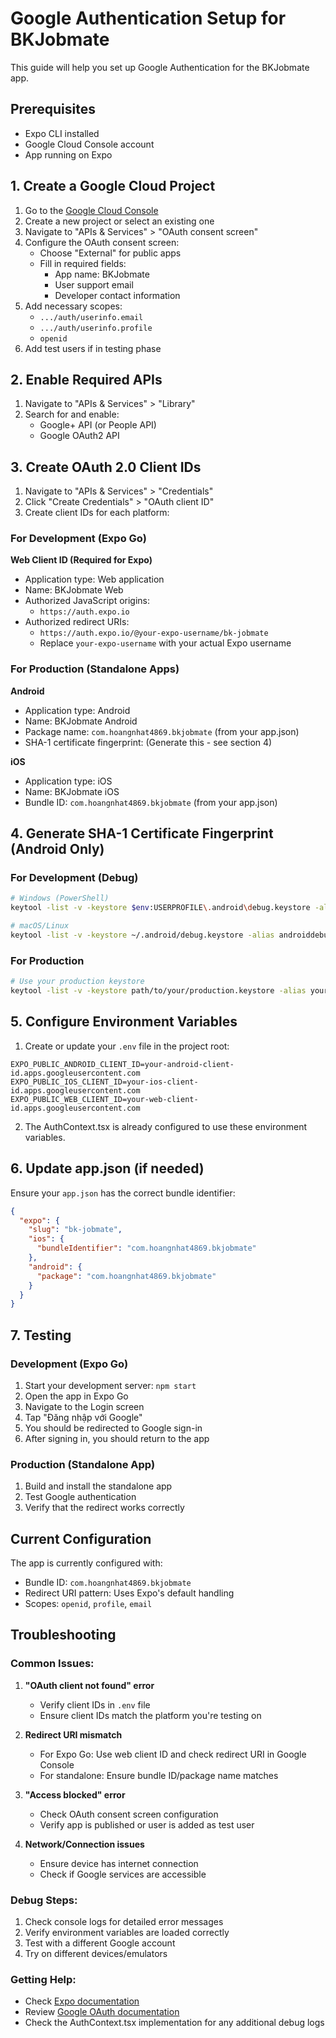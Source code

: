 # Google Authentication Setup for BKJobmate

This guide will help you set up Google Authentication for the BKJobmate app.

## Prerequisites

- Expo CLI installed
- Google Cloud Console account
- App running on Expo

## 1. Create a Google Cloud Project

1. Go to the [Google Cloud Console](https://console.cloud.google.com/)
2. Create a new project or select an existing one
3. Navigate to "APIs & Services" > "OAuth consent screen"
4. Configure the OAuth consent screen:
   - Choose "External" for public apps
   - Fill in required fields:
     - App name: BKJobmate
     - User support email
     - Developer contact information
5. Add necessary scopes:
   - `.../auth/userinfo.email`
   - `.../auth/userinfo.profile`
   - `openid`
6. Add test users if in testing phase

## 2. Enable Required APIs

1. Navigate to "APIs & Services" > "Library"
2. Search for and enable:
   - Google+ API (or People API)
   - Google OAuth2 API

## 3. Create OAuth 2.0 Client IDs

1. Navigate to "APIs & Services" > "Credentials"
2. Click "Create Credentials" > "OAuth client ID"
3. Create client IDs for each platform:

### For Development (Expo Go)

**Web Client ID (Required for Expo)**

- Application type: Web application
- Name: BKJobmate Web
- Authorized JavaScript origins:
  - `https://auth.expo.io`
- Authorized redirect URIs:
  - `https://auth.expo.io/@your-expo-username/bk-jobmate`
  - Replace `your-expo-username` with your actual Expo username

### For Production (Standalone Apps)

**Android**

- Application type: Android
- Name: BKJobmate Android
- Package name: `com.hoangnhat4869.bkjobmate` (from your app.json)
- SHA-1 certificate fingerprint: (Generate this - see section 4)

**iOS**

- Application type: iOS
- Name: BKJobmate iOS
- Bundle ID: `com.hoangnhat4869.bkjobmate` (from your app.json)

## 4. Generate SHA-1 Certificate Fingerprint (Android Only)

### For Development (Debug)

```bash
# Windows (PowerShell)
keytool -list -v -keystore $env:USERPROFILE\.android\debug.keystore -alias androiddebugkey -storepass android -keypass android

# macOS/Linux
keytool -list -v -keystore ~/.android/debug.keystore -alias androiddebugkey -storepass android -keypass android
```

### For Production

```bash
# Use your production keystore
keytool -list -v -keystore path/to/your/production.keystore -alias your-alias
```

## 5. Configure Environment Variables

1. Create or update your `.env` file in the project root:

```env
EXPO_PUBLIC_ANDROID_CLIENT_ID=your-android-client-id.apps.googleusercontent.com
EXPO_PUBLIC_IOS_CLIENT_ID=your-ios-client-id.apps.googleusercontent.com
EXPO_PUBLIC_WEB_CLIENT_ID=your-web-client-id.apps.googleusercontent.com
```

2. The AuthContext.tsx is already configured to use these environment variables.

## 6. Update app.json (if needed)

Ensure your `app.json` has the correct bundle identifier:

```json
{
  "expo": {
    "slug": "bk-jobmate",
    "ios": {
      "bundleIdentifier": "com.hoangnhat4869.bkjobmate"
    },
    "android": {
      "package": "com.hoangnhat4869.bkjobmate"
    }
  }
}
```

## 7. Testing

### Development (Expo Go)

1. Start your development server: `npm start`
2. Open the app in Expo Go
3. Navigate to the Login screen
4. Tap "Đăng nhập với Google"
5. You should be redirected to Google sign-in
6. After signing in, you should return to the app

### Production (Standalone App)

1. Build and install the standalone app
2. Test Google authentication
3. Verify that the redirect works correctly

## Current Configuration

The app is currently configured with:

- Bundle ID: `com.hoangnhat4869.bkjobmate`
- Redirect URI pattern: Uses Expo's default handling
- Scopes: `openid`, `profile`, `email`

## Troubleshooting

### Common Issues:

1. **"OAuth client not found" error**

   - Verify client IDs in `.env` file
   - Ensure client IDs match the platform you're testing on

2. **Redirect URI mismatch**

   - For Expo Go: Use web client ID and check redirect URI in Google Console
   - For standalone: Ensure bundle ID/package name matches

3. **"Access blocked" error**

   - Check OAuth consent screen configuration
   - Verify app is published or user is added as test user

4. **Network/Connection issues**
   - Ensure device has internet connection
   - Check if Google services are accessible

### Debug Steps:

1. Check console logs for detailed error messages
2. Verify environment variables are loaded correctly
3. Test with a different Google account
4. Try on different devices/emulators

### Getting Help:

- Check [Expo documentation](https://docs.expo.dev/guides/authentication/#google)
- Review [Google OAuth documentation](https://developers.google.com/identity/protocols/oauth2)
- Check the AuthContext.tsx implementation for any additional debug logs
